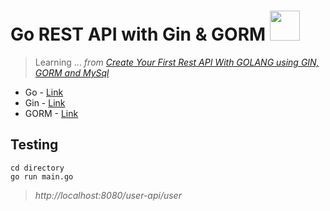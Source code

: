 # Go REST API with Gin & GORM <img src="https://cdn.worldvectorlogo.com/logos/golang-gopher.svg" width="48">

> Learning ...
> _from [Create Your First Rest API With GOLANG using GIN, GORM and MySql](https://medium.com/wesionary-team/create-your-first-rest-api-with-golang-using-gin-gorm-and-mysql-d439bcc6f987)_

- Go - [Link](https://golang.org/)
- Gin - [Link](https://gin-gonic.com/)
- GORM - [Link](https://gorm.io/index.html)

## Testing

    cd directory
    go run main.go

> _http://localhost:8080/user-api/user_
